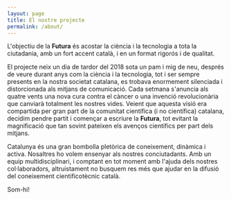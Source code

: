 ```yaml
---
layout: page
title: El nostre projecte
permalink: /about/
---
```

L'objectiu de la **Futura** és acostar la ciència i la tecnologia a tota la ciutadania, amb un fort accent català, i en un format rigorós i de qualitat.

El projecte neix un dia de tardor del 2018 sota un pam i mig de neu, després de veure durant anys com la ciència i la tecnologia, tot i ser sempre presents en la nostra societat catalana, es trobava enormement silenciada i distorcionada als mitjans de comunicació. Cada setmana s'anuncia als quatre vents una nova cura contra el càncer o una invenció revolucionària que canviarà totalment les nostres vides. Veient que aquesta visió era compartida per gran part de la comunitat científica (i no científica) catalana, decidim pendre partit i començar a escriure la **Futura**, tot evitant la magnificació que tan sovint pateixen els avenços científics per part dels mitjans.

Catalunya és una gran bombolla pletòrica de coneixement, dinàmica i activa. Nosaltres ho volem ensenyar als nostres conciutadants. Amb un equip multidisciplinari, i comptant en tot moment amb l'ajuda dels nostres col·laboradors, altruistament no busquem res més que ajudar en la difusió del coneixement cientificotècnic català.

Som-hi!
